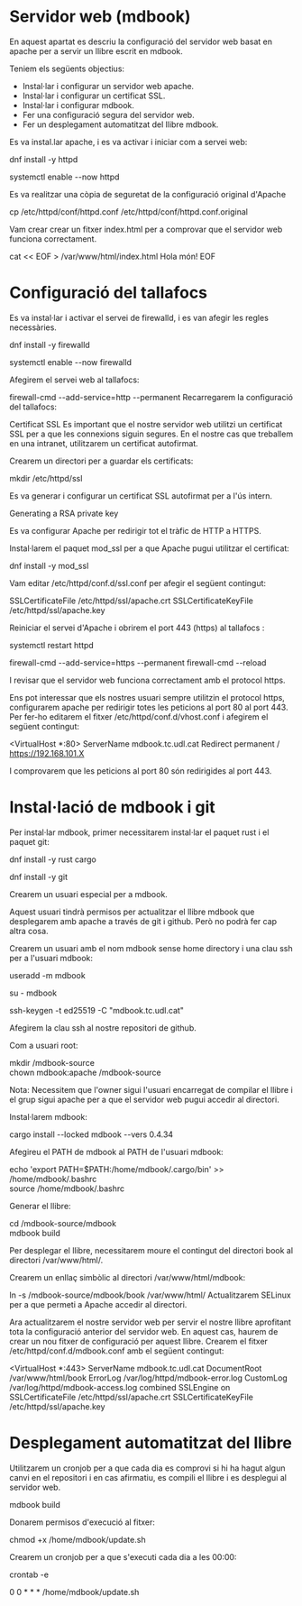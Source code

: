 # Servidor web (mdbook)
En aquest apartat es descriu la configuració del servidor web basat en apache per a servir un llibre escrit en mdbook.

Teniem els següents objectius:
- Instal·lar i configurar un servidor web apache.
- Instal·lar i configurar un certificat SSL.
- Instal·lar i configurar mdbook.
- Fer una configuració segura del servidor web.
- Fer un desplegament automatitzat del llibre mdbook.

Es va instal.lar apache, i es va activar i iniciar com a servei web:

dnf install -y httpd  

systemctl enable --now httpd  

Es va realitzar una còpia de seguretat de la configuració original d'Apache

cp /etc/httpd/conf/httpd.conf /etc/httpd/conf/httpd.conf.original  


Vam crear crear un fitxer index.html per a comprovar que el servidor web funciona correctament.

cat << EOF > /var/www/html/index.html
Hola món!
EOF  

# Configuració del tallafocs  

Es va instal·lar i activar el servei de firewalld, i es van afegir les regles necessàries.

dnf install -y firewalld  

systemctl enable --now firewalld  

Afegirem el servei web al tallafocs:

firewall-cmd --add-service=http --permanent
Recarregarem la configuració del tallafocs:


Certificat SSL
Es important que el nostre servidor web utilitzi un certificat SSL per a que les connexions siguin segures. En el nostre cas que treballem en una intranet, utilitzarem un certificat autofirmat.

Crearem un directori per a guardar els certificats:

mkdir /etc/httpd/ssl

Es va generar i configurar un certificat SSL autofirmat per a l'ús intern. 

Generating a RSA private key

Es va configurar Apache per redirigir tot el tràfic de HTTP a HTTPS.

Instal·larem el paquet mod_ssl per a que Apache pugui utilitzar el certificat:

dnf install -y mod_ssl  

Vam editar /etc/httpd/conf.d/ssl.conf per afegir el següent contingut:

SSLCertificateFile /etc/httpd/ssl/apache.crt
SSLCertificateKeyFile /etc/httpd/ssl/apache.key  

Reiniciar el servei d'Apache i obrirem el port 443 (https) al tallafocs :

systemctl restart httpd  

firewall-cmd --add-service=https --permanent
firewall-cmd --reload  

I revisar que el servidor web funciona correctament amb el protocol https.


Ens pot interessar que els nostres usuari sempre utilitzin el protocol https, configurarem apache per redirigir totes les peticions al port 80 al port 443. Per fer-ho editarem el fitxer /etc/httpd/conf.d/vhost.conf i afegirem el següent contingut:

<VirtualHost *:80>
    ServerName mdbook.tc.udl.cat
    Redirect permanent / https://192.168.101.X
</VirtualHost>

I comprovarem que les peticions al port 80 són redirigides al port 443.

# Instal·lació de mdbook i git  

Per instal·lar mdbook, primer necessitarem instal·lar el paquet rust i el paquet git:

dnf install -y rust cargo   

dnf install -y git  

Crearem un usuari especial per a mdbook.  

Aquest usuari tindrà permisos per actualitzar el llibre mdbook que desplegarem amb apache a través de git i github. Però no podrà fer cap altra cosa.

Crearem un usuari amb el nom mdbook sense home directory i una clau ssh per a l'usuari mdbook:

useradd -m mdbook  

su - mdbook  

ssh-keygen -t ed25519 -C "mdbook.tc.udl.cat"


Afegirem la clau ssh al nostre repositori de github.

Com a usuari root:  

mkdir /mdbook-source  
chown mdbook:apache /mdbook-source  

Nota: Necessitem que l'owner sigui l'usuari encarregat de compilar el llibre i el grup sigui apache per a que el servidor web pugui accedir al directori.


Instal·larem mdbook:

cargo install --locked mdbook --vers 0.4.34  

Afegireu el PATH de mdbook al PATH de l'usuari mdbook:

echo 'export PATH=$PATH:/home/mdbook/.cargo/bin'  >> /home/mdbook/.bashrc  
source /home/mdbook/.bashrc  

Generar el llibre:

cd /mdbook-source/mdbook<br>
mdbook build  

Per desplegar el llibre, necessitarem moure el contingut del directori book al directori /var/www/html/.

Crearem un enllaç simbòlic al directori /var/www/html/mdbook:

ln -s  /mdbook-source/mdbook/book /var/www/html/
Actualitzarem SELinux per a que permeti a Apache accedir al directori.

Ara actualitzarem el nostre servidor web per servir el nostre llibre aprofitant tota la configuració anterior del servidor web. En aquest cas, haurem de crear un nou fitxer de configuració per aquest llibre. Crearem el fitxer /etc/httpd/conf.d/mdbook.conf amb el següent contingut:

<VirtualHost *:443>
    ServerName mdbook.tc.udl.cat
    DocumentRoot /var/www/html/book
    ErrorLog /var/log/httpd/mdbook-error.log
    CustomLog /var/log/httpd/mdbook-access.log combined
    SSLEngine on
    SSLCertificateFile /etc/httpd/ssl/apache.crt
    SSLCertificateKeyFile /etc/httpd/ssl/apache.key
</VirtualHost>


# Desplegament automatitzat del llibre  

Utilitzarem un cronjob per a que cada dia es comprovi si hi ha hagut algun canvi en el repositori i en cas afirmatiu, es compili el llibre i es desplegui al servidor web.

mdbook build  

Donarem permisos d'execució al fitxer:

chmod +x /home/mdbook/update.sh  

Crearem un cronjob per a que s'executi cada dia a les 00:00:

crontab -e  

0 0 * * * /home/mdbook/update.sh